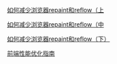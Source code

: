 [如何减少浏览器repaint和reflow（上](https://blog.csdn.net/baiduforum/article/details/5415527)


[如何减少浏览器repaint和reflow（中](https://blog.csdn.net/baiduforum/article/details/5416337)


[如何减少浏览器repaint和reflow（下）](https://blog.csdn.net/baiduforum/article/details/5416352)




[前端性能优化指南](https://zhuanlan.zhihu.com/p/88384957)